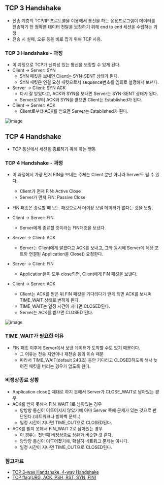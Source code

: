## TCP 3 Handshake
- 전송 계층의 TCP/IP 프로토콜을 이용해서 통신을 하는 응용프로그램이 데이터를 전송하기 전 정확한 데이터 전달을 보장하기 위해 end to end 세션을 수립하는 과정
- 전송 시 실패, 오류 등을 바로 잡기 위해 TCP 사용.


### TCP 3 Handshake - 과정
- 이 과정으로 TCP가 신뢰성 있는 통신을 보장할 수 있게 된다.
- Client -> Server: SYN
  * SYN 패킷을 보내면 Client는 SYN-SENT 상태가 된다.
  * SYN 패킷은 연결 요청 패킷으로서 sequence번호를 임의로 설정해서 보낸다.
- Server -> Client: SYN ACK
  * 다시 잘 받았다고, ACK와 SYN을 보내면 Server는 SYN-SENT 상태가 된다.
  * Server로부터 ACK와 SYN을 받으면 Client는 Established가 된다.
- Client -> Server: ACK
  * Client로부터 ACK를 받으면 Server는 Established가 된다.

![image](https://user-images.githubusercontent.com/26040955/82014074-c74abe00-96b6-11ea-8397-5c8d252b30e5.png)


## TCP 4 Handshake
- TCP 통신에서 세션을 종료하기 위해 하는 행동

### TCP 4 Handshake - 과정
- 이 과정에서 가장 먼저 FIN을 보내는 주체는 Client 뿐만 아니라 Server도 될 수 있다.
  * Client가 먼저 FIN: Active Close
  * Server가 먼저 FIN: Passive Close
- FIN 패킷은 종료할 때 보는 패킷으로서 더이상 보낼 데이터가 없다는 것을 뜻함.

- Client -> Server: FIN
  * Server에게 종료할 것이라는 FIN패킷을 보낸다.
- Server -> Client: ACK
  * Server는 Client에게 알겠다고 ACK를 보내고, 그와 동시에 Server에 해당 포트와 연결된 Application을 Close() 요청한다.
- Server -> Client: FIN
  * Application들이 모두 close되면, Client에게 FIN 패킷을 보낸다.
- Client -> Server: ACK
  * Client는 ACK를 받은 뒤 FIN 패킷을 기다리다가 받게 되면 ACK를 보내며 TIME_WAIT 상태로 변하게 된다.
  * TIME_WAIT는 일정 시간이 지나면 CLOSED된다.
  * Server는 ACK를 받으면 CLOSED 된다.

![image](https://user-images.githubusercontent.com/26040955/82014891-7f2c9b00-96b8-11ea-8815-46f4d59a7a31.png)


### TIME_WAIT가 필요한 이유
- FIN 패킷 이후에 Server에서 보낸 데이터가 도착할 수도 있기 때문이다.
  * 그 이유는 전송 지연이나 재전송 등의 이슈 때문
  * 따라서 TIME_WAIT(default 240초) 동안 기다리고 CLOSED하도록 해서 늦어진 패킷을 버리는 경우가 없도록 한다.


### 비정상종료 상황
- Application close() 제대로 하지 못해서 Server가 CLOSE_WAIT로 남아있는 경우
- ACK를 받지 못해서 FIN_WAIT 1로 남아있는 경우
  * 양방향 통신이 이루어지지 않았기에 아마 Server 쪽에 문제가 있는 것으로 판단된다.(네트워크나 방화벽 문제..)
  * 일정 시간이 지나면 TIME_OUT으로 CLOSED된다.
- ACK를 받지 못해서 FIN_WAIT 2로 남아있는 경우
  * 이 경우는 첫번째 비정상종료 상황과 비슷한 것 같다.
  * 양방향 통신이 이루어졌기에, 확실히 네트워크 문제는 아니다.
  * 일정 시간이 지나면 TIME_OUT으로 CLOSED된다.


### 참고자료
- [TCP 3-way Handshake, 4-way Handshake](https://goodgid.github.io/TCP-IP-3Way-4Way/)
- [TCP flag(URG, ACK, PSH, RST, SYN, FIN)](https://mindgear.tistory.com/206)
